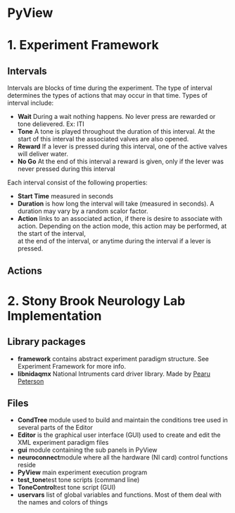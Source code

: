 PyView
======

<h1>1. Experiment Framework</h1>

<h2>Intervals</h2>
<p>Intervals are blocks of time during the experiment. The type of interval determines the types of actions that may occur in that time. Types of interval include: </p>
<ul>
<li><b>Wait</b> During a wait nothing happens. No lever press are rewarded or tone delievered. Ex: ITI</li>
	<li><b>Tone</b> A tone is played throughout the duration of this interval. At the start of this interval the associated valves are also opened.</li>
	<li><b>Reward</b> If a lever is pressed during this interval, one of the active valves will deliver water.</li>
	<li><b>No Go</b> At the end of this interval a reward is given, only if the lever was never pressed during this interval </li>
</ul>
<p>Each interval consist of the following properties:</p>
<ul>
	<li><b>Start Time</b> measured in seconds</li>
	<li><b>Duration</b> is how long the interval will take (measured in seconds). A duration may vary by a random scalor factor.</li> 
	<li><b>Action</b> links to an associated action, if there is desire to associate with action. Depending on the action mode, this action may be performed, at the start of the interval,</li>
	at the end of the interval, or anytime during the interval if a lever is pressed.</li>
</ul>

<h2>Actions</h2>


<h1>2. Stony Brook Neurology Lab Implementation</h1>
<h2>Library packages</h2>
<ul>
	<li><b>framework</b> contains abstract experiment paradigm structure. See Experiment Framework for more info.</li>
	<li><b>libnidaqmx</b> National Intruments card driver library. Made by <a href="https://code.google.com/p/pylibnidaqmx/">Pearu Peterson</a></li>
	
</ul>
<h2>Files</h2>
<ul>
	<li><b>CondTree</b> module used to build and maintain the conditions tree used in several parts of the Editor</li>
	<li><b>Editor</b> is the graphical user interface (GUI) used to create and edit the XML experiment paradigm files</li>
	<li><b>gui</b> module containing the sub panels in PyView</li>
	<li><b>neuroconnect</b>module where all the hardware (NI card) control functions reside</li>
	<li><b>PyView</b> main experiment execution program</li>
	<li><b>test_tone</b>test tone scripts (command line)</li>
	<li><b>ToneControl</b>test tone script (GUI)</li>
	<li><b>uservars</b> list of global variables and functions. Most of them deal with the names and colors of things</li>
	
</ul>